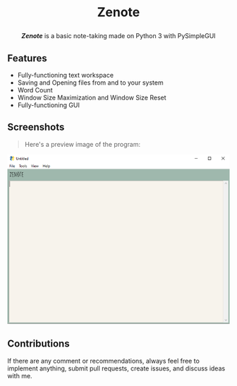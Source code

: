 # <p align='center'>Zenote</p>

<p align='center'><b><i>Zenote</i></b> is a basic note-taking made on Python 3 with PySimpleGUI

## Features
- Fully-functioning text workspace
- Saving and Opening files from and to your system
- Word Count
- Window Size Maximization and Window Size Reset
- Fully-functioning GUI

## Screenshots
> Here's a preview image of the program:

![preview](https://github.com/29yabuki/PySimpleGui-Notepad/blob/main/images/sample_image.png)

## Contributions
If there are any comment or recommendations, always feel free to implement anything, submit pull requests, create issues, and discuss ideas with me.

